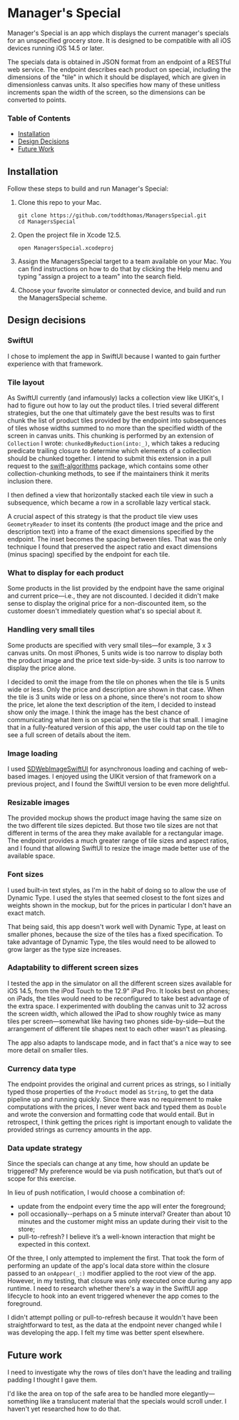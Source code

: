 # Manager's Special

Manager's Special is an app which displays the current manager's specials for an unspecified grocery store. It is designed to be compatible with all iOS devices running iOS 14.5 or later.

The specials data is obtained in JSON format from an endpoint of a RESTful web service. The endpoint describes each product on special, including the dimensions of the "tile" in which it should be displayed, which are given in dimensionless canvas units. It also specifies how many of these unitless increments span the width of the screen, so the dimensions can be converted to points.

### Table of Contents

- [Installation](#installation)
- [Design Decisions](#design-decisions)
- [Future Work](#future-work)

## Installation

Follow these steps to build and run Manager's Special:

1. Clone this repo to your Mac.

    ```
    git clone https://github.com/toddthomas/ManagersSpecial.git
    cd ManagersSpecial
    ```

2. Open the project file in Xcode 12.5.

    ```
    open ManagersSpecial.xcodeproj
    ```
    
3. Assign the ManagersSpecial target to a team available on your Mac. You can find instructions on how to do that by clicking the Help menu and typing "assign a project to a team" into the search field.

4. Choose your favorite simulator or connected device, and build and run the ManagersSpecial scheme.

## Design decisions
### SwiftUI
I chose to implement the app in SwiftUI because I wanted to gain further experience with that framework.

### Tile layout
As SwiftUI currently (and infamously) lacks a collection view like UIKit's, I had to figure out how to lay out the product tiles. I tried several different strategies, but the one that ultimately gave the best results was to first chunk the list of product tiles provided by the endpoint into subsequences of tiles whose widths summed to no more than the specified width of the screen in canvas units. This chunking is performed by an extension of `Collection` I wrote: `chunkedByReduction(into:_)`, which takes a reducing predicate trailing closure to determine which elements of a collection should be chunked together. I intend to submit this extension in a pull request to the [swift-algorithms](https://github.com/apple/swift-algorithms) package, which contains some other collection-chunking methods, to see if the maintainers think it merits inclusion there.

I then defined a view that horizontally stacked each tile view in such a subsequence, which became a row in a scrollable lazy vertical stack.

A crucial aspect of this strategy is that the product tile view uses `GeometryReader` to inset its contents (the product image and the price and description text) into a frame of the exact dimensions specified by the endpoint. The inset becomes the spacing between tiles. That was the only technique I found that preserved the aspect ratio and exact dimensions (minus spacing) specified by the endpoint for each tile.

### What to display for each product
Some products in the list provided by the endpoint have the same original and current price—i.e., they are not discounted. I decided it didn't make sense to display the original price for a non-discounted item, so the customer doesn't immediately question what's so special about it.

### Handling very small tiles
Some products are specified with very small tiles—for example, 3 x 3 canvas units. On most iPhones, 5 units wide is too narrow to display both the product image and the price text side-by-side. 3 units is too narrow to display the price alone.

I decided to omit the image from the tile on phones when the tile is 5 units wide or less. Only the price and description are shown in that case. When the tile is 3 units wide or less on a phone, since there's not room to show the price, let alone the text description of the item, I decided to instead show only the image. I think the image has the best chance of communicating what item is on special when the tile is that small. I imagine that in a fully-featured version of this app, the user could tap on the tile to see a full screen of details about the item.

### Image loading
I used [SDWebImageSwiftUI](https://github.com/SDWebImage/SDWebImageSwiftUI) for asynchronous loading and caching of web-based images. I enjoyed using the UIKit version of that framework on a previous project, and I found the SwiftUI version to be even more delightful.

### Resizable images
The provided mockup shows the product image having the same size on the two different tile sizes depicted. But those two tile sizes are not that different in terms of the area they make available for a rectangular image. The endpoint provides a much greater range of tile sizes and aspect ratios, and I found that allowing SwiftUI to resize the image made better use of the available space.

### Font sizes
I used built-in text styles, as I'm in the habit of doing so to allow the use of Dynamic Type. I used the styles that seemed closest to the font sizes and weights shown in the mockup, but for the prices in particular I don't have an exact match.

That being said, this app doesn't work well with Dynamic Type, at least on smaller phones, because the size of the tiles has a fixed specification. To take advantage of Dynamic Type, the tiles would need to be allowed to grow larger as the type size increases.

### Adaptability to different screen sizes
I tested the app in the simulator on all the different screen sizes available for iOS 14.5, from the iPod Touch to the 12.9" iPad Pro. It looks best on phones; on iPads, the tiles would need to be reconfigured to take best advantage of the extra space. I experimented with doubling the canvas unit to 32 across the screen width, which allowed the iPad to show roughly twice as many tiles per screen—somewhat like having two phones side-by-side—but the arrangement of different tile shapes next to each other wasn't as pleasing.

The app also adapts to landscape mode, and in fact that's a nice way to see more detail on smaller tiles.

### Currency data type
The endpoint provides the original and current prices as strings, so I initially typed those properties of the `Product` model as `String`, to get the data pipeline up and running quickly. Since there was no requirement to make computations with the prices, I never went back and typed them as `Double` and wrote the conversion and formatting code that would entail. But in retrospect, I think getting the prices right is important enough to validate the provided strings as currency amounts in the app.

### Data update strategy
Since the specials can change at any time, how should an update be triggered? My preference would be via push notification, but that’s out of scope for this exercise.

In lieu of push notification, I would choose a combination of:
* update from the endpoint every time the app will enter the foreground;
* poll occasionally--perhaps on a 5 minute interval? Greater than about 10 minutes and the customer might miss an update during their visit to the store;
* pull-to-refresh? I believe it’s a well-known interaction that might be expected in this context.

Of the three, I only attempted to implement the first. That took the form of performing an update of the app's local data store within the closure passed to an `onAppear(_:)` modifier applied to the root view of the app. However, in my testing, that closure was only executed once during any app runtime. I need to research whether there's a way in the SwiftUI app lifecycle to hook into an event triggered whenever the app comes to the foreground.

I didn't attempt polling or pull-to-refresh because it wouldn't have been straightforward to test, as the data at the endpoint never changed while I was developing the app. I felt my time was better spent elsewhere.

## Future work
I need to investigate why the rows of tiles don't have the leading and trailing padding I thought I gave them.

I'd like the area on top of the safe area to be handled more elegantly—something like a translucent material that the specials would scroll under. I haven't yet researched how to do that.
